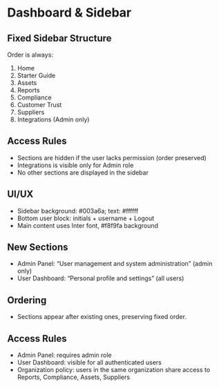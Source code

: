 # Dashboard & Sidebar

## Fixed Sidebar Structure

Order is always:
1. Home
2. Starter Guide
3. Assets
4. Reports
5. Compliance
6. Customer Trust
7. Suppliers
8. Integrations (Admin only)

## Access Rules
- Sections are hidden if the user lacks permission (order preserved)
- Integrations is visible only for Admin role
- No other sections are displayed in the sidebar

## UI/UX
- Sidebar background: #003a6a; text: #ffffff
- Bottom user block: initials + username + Logout
- Main content uses Inter font, #f8f9fa background

## New Sections

- Admin Panel: “User management and system administration” (admin only)
- User Dashboard: “Personal profile and settings” (all users)

## Ordering

- Sections appear after existing ones, preserving fixed order.

## Access Rules

- Admin Panel: requires admin role
- User Dashboard: visible for all authenticated users
- Organization policy: users in the same organization share access to Reports, Compliance, Assets, Suppliers